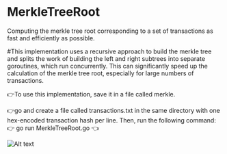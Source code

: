 # MerkleTreeRoot
Computing the merkle tree root corresponding to a set of transactions as fast and efficiently as possible.

#This implementation uses a recursive approach to build the merkle tree and splits the work of building the left and right subtrees into separate goroutines, which run concurrently. This can significantly speed up the calculation of the merkle tree root, especially for large numbers of transactions.

:point_right:To use this implementation, save it in a file called merkle.

:point_right:go and create a file called transactions.txt in the same directory with one hex-encoded transaction hash per line. Then, run the following command:
:point_right: go run MerkleTreeRoot.go :point_left:

![Alt text](/animeshbhatt651/MerkleTreeRoot/output_merkleTreeRoot.jpg
 "Output as merkle root hash in hexadecimal format")
